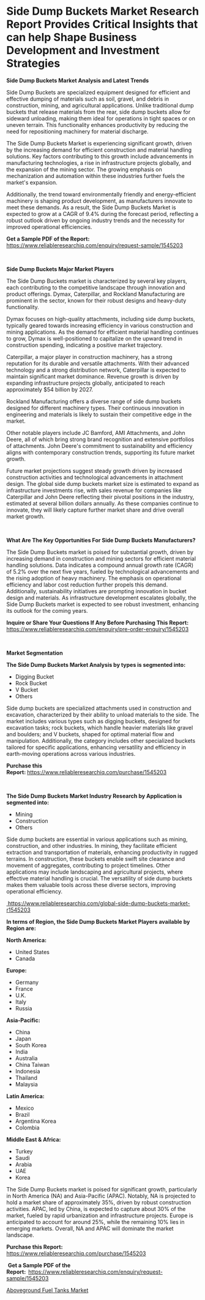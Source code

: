 <p><h1>Side Dump Buckets Market Research Report Provides Critical Insights that can help Shape Business Development and Investment Strategies</h1></p><p><strong>Side Dump Buckets Market Analysis and Latest Trends</strong></p>
<p><p>Side Dump Buckets are specialized equipment designed for efficient and effective dumping of materials such as soil, gravel, and debris in construction, mining, and agricultural applications. Unlike traditional dump buckets that release materials from the rear, side dump buckets allow for sideward unloading, making them ideal for operations in tight spaces or on uneven terrain. This functionality enhances productivity by reducing the need for repositioning machinery for material discharge.</p><p>The Side Dump Buckets Market is experiencing significant growth, driven by the increasing demand for efficient construction and material handling solutions. Key factors contributing to this growth include advancements in manufacturing technologies, a rise in infrastructure projects globally, and the expansion of the mining sector. The growing emphasis on mechanization and automation within these industries further fuels the market's expansion.</p><p>Additionally, the trend toward environmentally friendly and energy-efficient machinery is shaping product development, as manufacturers innovate to meet these demands. As a result, the Side Dump Buckets Market is expected to grow at a CAGR of 9.4% during the forecast period, reflecting a robust outlook driven by ongoing industry trends and the necessity for improved operational efficiencies.</p></p>
<p><strong>Get a Sample PDF of the Report:&nbsp;</strong> <a href="https://www.reliableresearchiq.com/enquiry/request-sample/1545203?utm_campaign=3171&utm_medium=2&utm_source=Github&utm_content=ia&utm_term=08042025&utm_id=side-dump-buckets">https://www.reliableresearchiq.com/enquiry/request-sample/1545203</a></p>
<p>&nbsp;</p>
<p><strong>Side Dump Buckets Major Market Players</strong></p>
<p><p>The Side Dump Buckets market is characterized by several key players, each contributing to the competitive landscape through innovation and product offerings. Dymax, Caterpillar, and Rockland Manufacturing are prominent in the sector, known for their robust designs and heavy-duty functionality.</p><p>Dymax focuses on high-quality attachments, including side dump buckets, typically geared towards increasing efficiency in various construction and mining applications. As the demand for efficient material handling continues to grow, Dymax is well-positioned to capitalize on the upward trend in construction spending, indicating a positive market trajectory.</p><p>Caterpillar, a major player in construction machinery, has a strong reputation for its durable and versatile attachments. With their advanced technology and a strong distribution network, Caterpillar is expected to maintain significant market dominance. Revenue growth is driven by expanding infrastructure projects globally, anticipated to reach approximately $54 billion by 2027.</p><p>Rockland Manufacturing offers a diverse range of side dump buckets designed for different machinery types. Their continuous innovation in engineering and materials is likely to sustain their competitive edge in the market.</p><p>Other notable players include JC Bamford, AMI Attachments, and John Deere, all of which bring strong brand recognition and extensive portfolios of attachments. John Deere's commitment to sustainability and efficiency aligns with contemporary construction trends, supporting its future market growth.</p><p>Future market projections suggest steady growth driven by increased construction activities and technological advancements in attachment design. The global side dump buckets market size is estimated to expand as infrastructure investments rise, with sales revenue for companies like Caterpillar and John Deere reflecting their pivotal positions in the industry, estimated at several billion dollars annually. As these companies continue to innovate, they will likely capture further market share and drive overall market growth.</p></p>
<p>&nbsp;</p>
<p><strong>What Are The Key Opportunities For Side Dump Buckets Manufacturers?</strong></p>
<p><p>The Side Dump Buckets market is poised for substantial growth, driven by increasing demand in construction and mining sectors for efficient material handling solutions. Data indicates a compound annual growth rate (CAGR) of 5.2% over the next five years, fueled by technological advancements and the rising adoption of heavy machinery. The emphasis on operational efficiency and labor cost reduction further propels this demand. Additionally, sustainability initiatives are prompting innovation in bucket design and materials. As infrastructure development escalates globally, the Side Dump Buckets market is expected to see robust investment, enhancing its outlook for the coming years.</p></p>
<p><strong>Inquire or Share Your Questions If Any Before Purchasing This Report:</strong> <a href="https://www.reliableresearchiq.com/enquiry/pre-order-enquiry/1545203?utm_campaign=3171&utm_medium=2&utm_source=Github&utm_content=ia&utm_term=08042025&utm_id=side-dump-buckets">https://www.reliableresearchiq.com/enquiry/pre-order-enquiry/1545203</a></p>
<p>&nbsp;</p>
<p><strong>Market Segmentation</strong></p>
<p><strong>The Side Dump Buckets Market Analysis by types is segmented into:</strong></p>
<p><ul><li>Digging Bucket</li><li>Rock Bucket</li><li>V Bucket</li><li>Others</li></ul></p>
<p><p>Side dump buckets are specialized attachments used in construction and excavation, characterized by their ability to unload materials to the side. The market includes various types such as digging buckets, designed for excavation tasks; rock buckets, which handle heavier materials like gravel and boulders; and V buckets, shaped for optimal material flow and manipulation. Additionally, the category includes other specialized buckets tailored for specific applications, enhancing versatility and efficiency in earth-moving operations across various industries.</p></p>
<p><strong>Purchase this Report:&nbsp;</strong><a href="https://www.reliableresearchiq.com/purchase/1545203?utm_campaign=3171&utm_medium=2&utm_source=Github&utm_content=ia&utm_term=08042025&utm_id=side-dump-buckets">https://www.reliableresearchiq.com/purchase/1545203</a></p>
<p>&nbsp;</p>
<p><strong>The Side Dump Buckets Market Industry Research by Application is segmented into:</strong></p>
<p><ul><li>Mining</li><li>Construction</li><li>Others</li></ul></p>
<p><p>Side dump buckets are essential in various applications such as mining, construction, and other industries. In mining, they facilitate efficient extraction and transportation of materials, enhancing productivity in rugged terrains. In construction, these buckets enable swift site clearance and movement of aggregates, contributing to project timelines. Other applications may include landscaping and agricultural projects, where effective material handling is crucial. The versatility of side dump buckets makes them valuable tools across these diverse sectors, improving operational efficiency.</p></p>
<p><a href="https://www.reliableresearchiq.com/global-side-dump-buckets-market-r1545203?utm_campaign=3171&utm_medium=2&utm_source=Github&utm_content=ia&utm_term=08042025&utm_id=side-dump-buckets">&nbsp;https://www.reliableresearchiq.com/global-side-dump-buckets-market-r1545203</a></p>
<p><strong>In terms of Region, the Side Dump Buckets Market Players available by Region are:</strong></p>
<p>
    <p> <strong> North America: </strong>
        <ul>
            <li>United States</li>
            <li>Canada</li>
        </ul>
        </p> 
    <p> <strong> Europe: </strong>
        <ul>
            <li>Germany</li>
            <li>France</li>
            <li>U.K.</li>
            <li>Italy</li>
            <li>Russia</li>
        </ul>
        </p> 
    <p> <strong> Asia-Pacific: </strong>
        <ul>
            <li>China</li>
            <li>Japan</li>
            <li>South Korea</li>
            <li>India</li>
            <li>Australia</li>
            <li>China Taiwan</li>
            <li>Indonesia</li>
            <li>Thailand</li>
            <li>Malaysia</li>
        </ul>
        </p> 
    <p> <strong> Latin America: </strong>
        <ul>
            <li>Mexico</li>
            <li>Brazil</li>
            <li>Argentina Korea</li>
            <li>Colombia</li>
        </ul>
        </p> 
    <p> <strong> Middle East & Africa: </strong>
        <ul>
            <li>Turkey</li>
            <li>Saudi</li>
            <li>Arabia</li>
            <li>UAE</li>
            <li>Korea</li>
        </ul>
    </p>
    </p>
<p><p>The Side Dump Buckets market is poised for significant growth, particularly in North America (NA) and Asia-Pacific (APAC). Notably, NA is projected to hold a market share of approximately 35%, driven by robust construction activities. APAC, led by China, is expected to capture about 30% of the market, fueled by rapid urbanization and infrastructure projects. Europe is anticipated to account for around 25%, while the remaining 10% lies in emerging markets. Overall, NA and APAC will dominate the market landscape.</p></p>
<p><strong>Purchase this Report: </strong><a href="https://www.reliableresearchiq.com/purchase/1545203?utm_campaign=3171&utm_medium=2&utm_source=Github&utm_content=ia&utm_term=08042025&utm_id=side-dump-buckets">https://www.reliableresearchiq.com/purchase/1545203</a></p>
<p>&nbsp;<strong>Get a Sample PDF of the Report:&nbsp;&nbsp;</strong><a href="https://www.reliableresearchiq.com/enquiry/request-sample/1545203?utm_campaign=3171&utm_medium=2&utm_source=Github&utm_content=ia&utm_term=08042025&utm_id=side-dump-buckets">https://www.reliableresearchiq.com/enquiry/request-sample/1545203</a></p>
<p><strong></strong></p>
<p><p><a href="https://github.com/ioniafidian4/Market-Research-Report-List-1/blob/main/aboveground-fuel-tanks-market.md?utm_campaign=3171&utm_medium=2&utm_source=Github&utm_content=ia&utm_term=08042025&utm_id=side-dump-buckets">Aboveground Fuel Tanks Market</a></p></p>